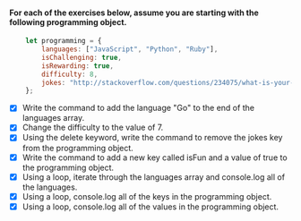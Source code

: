 #### For each of the exercises below, assume you are starting with the following programming object.

```js
    let programming = {
        languages: ["JavaScript", "Python", "Ruby"],
        isChallenging: true,
        isRewarding: true,
        difficulty: 8,
        jokes: "http://stackoverflow.com/questions/234075/what-is-your-best-programmer-joke"
    };
```

- [x] Write the command to add the language "Go" to the end of the languages array.
- [x] Change the difficulty to the value of 7.
- [x] Using the delete keyword, write the command to remove the jokes key from the programming object.
- [x] Write the command to add a new key called isFun and a value of true to the programming object.
- [x] Using a loop, iterate through the languages array and console.log all of the languages.
- [x] Using a loop, console.log all of the keys in the programming object.
- [x] Using a loop, console.log all of the values in the programming object.